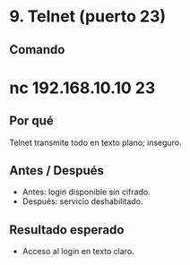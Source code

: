 # 9. Telnet (puerto 23)

## Comando
# nc 192.168.10.10 23

## Por qué
Telnet transmite todo en texto plano; inseguro.

## Antes / Después
- Antes: login disponible sin cifrado.  
- Después: servicio deshabilitado.

## Resultado esperado
- Acceso al login en texto claro.
